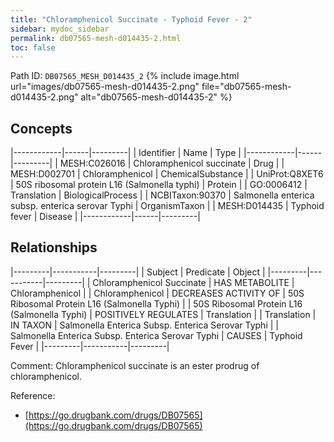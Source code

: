```yaml
---
title: "Chloramphenicol Succinate - Typhoid Fever - 2"
sidebar: mydoc_sidebar
permalink: db07565-mesh-d014435-2.html
toc: false 
---
```



Path ID: `DB07565_MESH_D014435_2`
{% include image.html url="images/db07565-mesh-d014435-2.png" file="db07565-mesh-d014435-2.png" alt="db07565-mesh-d014435-2" %}

## Concepts

|------------|------|---------|
| Identifier | Name | Type    |
|------------|------|---------|
| MESH:C026016 | Chloramphenicol succinate | Drug |
| MESH:D002701 | Chloramphenicol | ChemicalSubstance |
| UniProt:Q8XET6 | 50S ribosomal protein L16 (Salmonella typhi) | Protein |
| GO:0006412 | Translation | BiologicalProcess |
| NCBITaxon:90370 | Salmonella enterica subsp. enterica serovar Typhi | OrganismTaxon |
| MESH:D014435 | Typhoid fever | Disease |
|------------|------|---------|

## Relationships

|---------|-----------|---------|
| Subject | Predicate | Object  |
|---------|-----------|---------|
| Chloramphenicol Succinate | HAS METABOLITE | Chloramphenicol |
| Chloramphenicol | DECREASES ACTIVITY OF | 50S Ribosomal Protein L16 (Salmonella Typhi) |
| 50S Ribosomal Protein L16 (Salmonella Typhi) | POSITIVELY REGULATES | Translation |
| Translation | IN TAXON | Salmonella Enterica Subsp. Enterica Serovar Typhi |
| Salmonella Enterica Subsp. Enterica Serovar Typhi | CAUSES | Typhoid Fever |
|---------|-----------|---------|

Comment: Chloramphenicol succinate is an ester prodrug of chloramphenicol.

Reference: 
  - [https://go.drugbank.com/drugs/DB07565](https://go.drugbank.com/drugs/DB07565)
